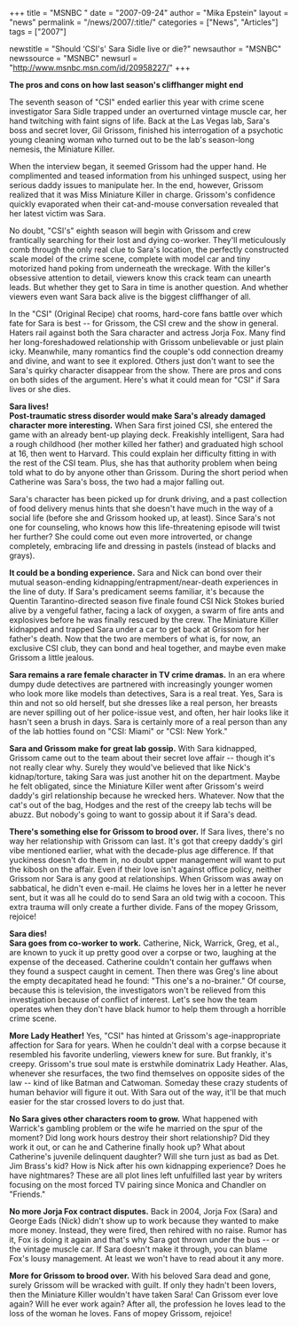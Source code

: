 +++
title = "MSNBC "
date = "2007-09-24"
author = "Mika Epstein"
layout = "news"
permalink = "/news/2007/:title/"
categories = ["News", "Articles"]
tags = ["2007"]

newstitle = "Should &#8216;CSI's' Sara Sidle live or die?"
newsauthor = "MSNBC"
newssource = "MSNBC"
newsurl = "http://www.msnbc.msn.com/id/20958227/"
+++

**The pros and cons on how last season's cliffhanger might end**

The seventh season of "CSI" ended earlier this year with crime scene investigator Sara Sidle trapped under an overturned vintage muscle car, her hand twitching with faint signs of life. Back at the Las Vegas lab, Sara's boss and secret lover, Gil Grissom, finished his interrogation of a psychotic young cleaning woman who turned out to be the lab's season-long nemesis, the Miniature Killer.

When the interview began, it seemed Grissom had the upper hand. He complimented and teased information from his unhinged suspect, using her serious daddy issues to manipulate her. In the end, however, Grissom realized that it was Miss Miniature Killer in charge. Grissom's confidence quickly evaporated when their cat-and-mouse conversation revealed that her latest victim was Sara.

No doubt, "CSI's" eighth season will begin with Grissom and crew frantically searching for their lost and dying co-worker. They'll meticulously comb through the only real clue to Sara's location, the perfectly constructed scale model of the crime scene, complete with model car and tiny motorized hand poking from underneath the wreckage. With the killer's obsessive attention to detail, viewers know this crack team can unearth leads. But whether they get to Sara in time is another question. And whether viewers even want Sara back alive is the biggest cliffhanger of all. 

In the "CSI" (Original Recipe) chat rooms, hard-core fans battle over which fate for Sara is best -- for Grissom, the CSI crew and the show in general. Haters rail against both the Sara character and actress Jorja Fox. Many find her long-foreshadowed relationship with Grissom unbelievable or just plain icky. Meanwhile, many romantics find the couple's odd connection dreamy and divine, and want to see it explored. Others just don't want to see the Sara's quirky character disappear from the show. There are pros and cons on both sides of the argument. Here's what it could mean for "CSI" if Sara lives or she dies.

**Sara lives!**  
**Post-traumatic stress disorder would make Sara's already damaged character more interesting.** When Sara first joined CSI, she entered the game with an already bent-up playing deck. Freakishly intelligent, Sara had a rough childhood (her mother killed her father) and graduated high school at 16, then went to Harvard. This could explain her difficulty fitting in with the rest of the CSI team. Plus, she has that authority problem when being told what to do by anyone other than Grissom. During the short period when Catherine was Sara's boss, the two had a major falling out.

Sara's character has been picked up for drunk driving, and a past collection of food delivery menus hints that she doesn't have much in the way of a social life (before she and Grissom hooked up, at least). Since Sara's not one for counseling, who knows how this life-threatening episode will twist her further? She could come out even more introverted, or change completely, embracing life and dressing in pastels (instead of blacks and grays).

**It could be a bonding experience.** Sara and Nick can bond over their mutual season-ending kidnapping/entrapment/near-death experiences in the line of duty. If Sara's predicament seems familiar, it's because the Quentin Tarantino-directed season five finale found CSI Nick Stokes buried alive by a vengeful father, facing a lack of oxygen, a swarm of fire ants and explosives before he was finally rescued by the crew. The Miniature Killer kidnapped and trapped Sara under a car to get back at Grissom for her father's death. Now that the two are members of what is, for now, an exclusive CSI club, they can bond and heal together, and maybe even make Grissom a little jealous.

**Sara remains a rare female character in TV crime dramas.** In an era where dumpy dude detectives are partnered with increasingly younger women who look more like models than detectives, Sara is a real treat. Yes, Sara is thin and not so old herself, but she dresses like a real person, her breasts are never spilling out of her police-issue vest, and often, her hair looks like it hasn't seen a brush in days. Sara is certainly more of a real person than any of the lab hotties found on "CSI: Miami" or "CSI: New York."

**Sara and Grissom make for great lab gossip.** With Sara kidnapped, Grissom came out to the team about their secret love affair -- though it's not really clear why. Surely they would've believed that like Nick's kidnap/torture, taking Sara was just another hit on the department. Maybe he felt obligated, since the Miniature Killer went after Grissom's weird daddy's girl relationship because he wrecked hers. Whatever. Now that the cat's out of the bag, Hodges and the rest of the creepy lab techs will be abuzz. But nobody's going to want to gossip about it if Sara's dead. 

**There's something else for Grissom to brood over.** If Sara lives, there's no way her relationship with Grissom can last. It's got that creepy daddy's girl vibe mentioned earlier, what with the decade-plus age difference. If that yuckiness doesn't do them in, no doubt upper management will want to put the kibosh on the affair. Even if their love isn't against office policy, neither Grissom nor Sara is any good at relationships. When Grissom was away on sabbatical, he didn't even e-mail. He claims he loves her in a letter he never sent, but it was all he could do to send Sara an old twig with a cocoon. This extra trauma will only create a further divide. Fans of the mopey Grissom, rejoice!

**Sara dies!**  
**Sara goes from co-worker to work.** Catherine, Nick, Warrick, Greg, et al., are known to yuck it up pretty good over a corpse or two, laughing at the expense of the deceased. Catherine couldn't contain her guffaws when they found a suspect caught in cement. Then there was Greg's line about the empty decapitated head he found: "This one's a no-brainer." Of course, because this is television, the investigators won't be relieved from this investigation because of conflict of interest. Let's see how the team operates when they don't have black humor to help them through a horrible crime scene.

**More Lady Heather!** Yes, "CSI" has hinted at Grissom's age-inappropriate affection for Sara for years. When he couldn't deal with a corpse because it resembled his favorite underling, viewers knew for sure. But frankly, it's creepy. Grissom's true soul mate is erstwhile dominatrix Lady Heather. Alas, whenever she resurfaces, the two find themselves on opposite sides of the law -- kind of like Batman and Catwoman. Someday these crazy students of human behavior will figure it out. With Sara out of the way, it'll be that much easier for the star crossed lovers to do just that. 

**No Sara gives other characters room to grow.** What happened with Warrick's gambling problem or the wife he married on the spur of the moment? Did long work hours destroy their short relationship? Did they work it out, or can he and Catherine finally hook up? What about Catherine's juvenile delinquent daughter? Will she turn just as bad as Det. Jim Brass's kid? How is Nick after his own kidnapping experience? Does he have nightmares? These are all plot lines left unfulfilled last year by writers focusing on the most forced TV pairing since Monica and Chandler on "Friends." 

**No more Jorja Fox contract disputes.** Back in 2004, Jorja Fox (Sara) and George Eads (Nick) didn't show up to work because they wanted to make more money. Instead, they were fired, then rehired with no raise. Rumor has it, Fox is doing it again and that's why Sara got thrown under the bus -- or the vintage muscle car. If Sara doesn't make it through, you can blame Fox's lousy management. At least we won't have to read about it any more.

**More for Grissom to brood over.** With his beloved Sara dead and gone, surely Grissom will be wracked with guilt. If only they hadn't been lovers, then the Miniature Killer wouldn't have taken Sara! Can Grissom ever love again? Will he ever work again? After all, the profession he loves lead to the loss of the woman he loves. Fans of mopey Grissom, rejoice! 